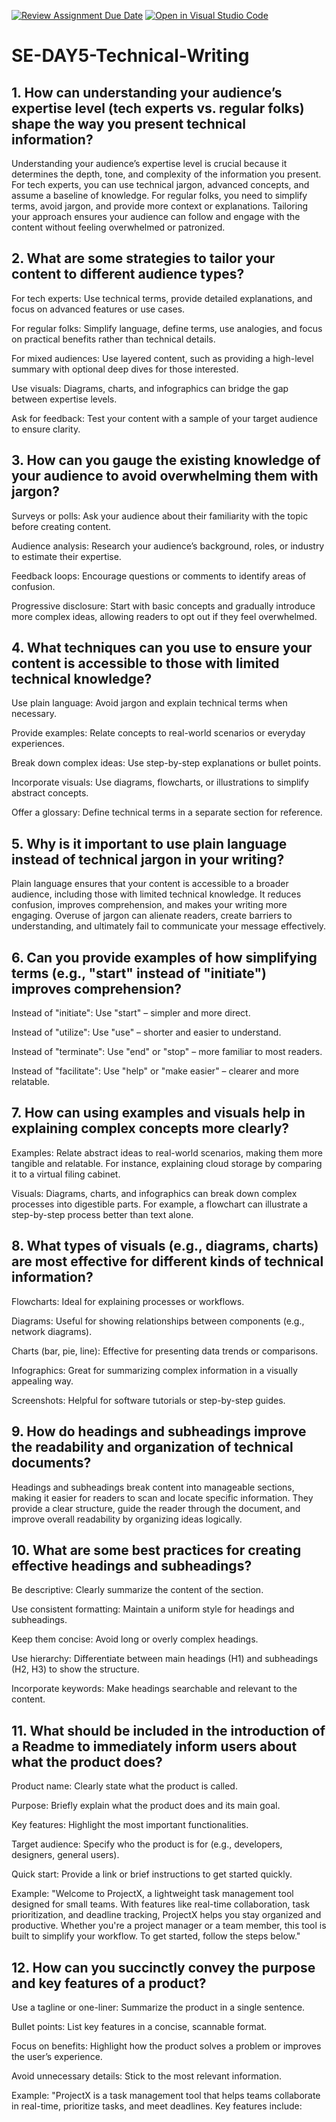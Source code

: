 [![Review Assignment Due Date](https://classroom.github.com/assets/deadline-readme-button-22041afd0340ce965d47ae6ef1cefeee28c7c493a6346c4f15d667ab976d596c.svg)](https://classroom.github.com/a/zsAR-pyY)
[![Open in Visual Studio Code](https://classroom.github.com/assets/open-in-vscode-2e0aaae1b6195c2367325f4f02e2d04e9abb55f0b24a779b69b11b9e10269abc.svg)](https://classroom.github.com/online_ide?assignment_repo_id=18481418&assignment_repo_type=AssignmentRepo)
# SE-DAY5-Technical-Writing
## 1. How can understanding your audience’s expertise level (tech experts vs. regular folks) shape the way you present technical information?

Understanding your audience’s expertise level is crucial because it determines the depth, tone, and complexity of the information you present. For tech experts, you can use technical jargon, advanced concepts, and assume a baseline of knowledge. For regular folks, you need to simplify terms, avoid jargon, and provide more context or explanations. Tailoring your approach ensures your audience can follow and engage with the content without feeling overwhelmed or patronized.


## 2. What are some strategies to tailor your content to different audience types?
For tech experts: Use technical terms, provide detailed explanations, and focus on advanced features or use cases.

For regular folks: Simplify language, define terms, use analogies, and focus on practical benefits rather than technical details.

For mixed audiences: Use layered content, such as providing a high-level summary with optional deep dives for those interested.

Use visuals: Diagrams, charts, and infographics can bridge the gap between expertise levels.

Ask for feedback: Test your content with a sample of your target audience to ensure clarity.

## 3. How can you gauge the existing knowledge of your audience to avoid overwhelming them with jargon?
Surveys or polls: Ask your audience about their familiarity with the topic before creating content.

Audience analysis: Research your audience’s background, roles, or industry to estimate their expertise.

Feedback loops: Encourage questions or comments to identify areas of confusion.

Progressive disclosure: Start with basic concepts and gradually introduce more complex ideas, allowing readers to opt out if they feel overwhelmed.
## 4. What techniques can you use to ensure your content is accessible to those with limited technical knowledge?
Use plain language: Avoid jargon and explain technical terms when necessary.

Provide examples: Relate concepts to real-world scenarios or everyday experiences.

Break down complex ideas: Use step-by-step explanations or bullet points.

Incorporate visuals: Use diagrams, flowcharts, or illustrations to simplify abstract concepts.

Offer a glossary: Define technical terms in a separate section for reference.



## 5. Why is it important to use plain language instead of technical jargon in your writing?
Plain language ensures that your content is accessible to a broader audience, including those with limited technical knowledge. It reduces confusion, improves comprehension, and makes your writing more engaging. Overuse of jargon can alienate readers, create barriers to understanding, and ultimately fail to communicate your message effectively.

## 6. Can you provide examples of how simplifying terms (e.g., "start" instead of "initiate") improves comprehension?
Instead of "initiate": Use "start" – simpler and more direct.

Instead of "utilize": Use "use" – shorter and easier to understand.

Instead of "terminate": Use "end" or "stop" – more familiar to most readers.

Instead of "facilitate": Use "help" or "make easier" – clearer and more relatable.

## 7. How can using examples and visuals help in explaining complex concepts more clearly?
Examples: Relate abstract ideas to real-world scenarios, making them more tangible and relatable. For instance, explaining cloud storage by comparing it to a virtual filing cabinet.

Visuals: Diagrams, charts, and infographics can break down complex processes into digestible parts. For example, a flowchart can illustrate a step-by-step process better than text alone.
## 8. What types of visuals (e.g., diagrams, charts) are most effective for different kinds of technical information?
Flowcharts: Ideal for explaining processes or workflows.

Diagrams: Useful for showing relationships between components (e.g., network diagrams).

Charts (bar, pie, line): Effective for presenting data trends or comparisons.

Infographics: Great for summarizing complex information in a visually appealing way.

Screenshots: Helpful for software tutorials or step-by-step guides.

## 9. How do headings and subheadings improve the readability and organization of technical documents?

Headings and subheadings break content into manageable sections, making it easier for readers to scan and locate specific information. They provide a clear structure, guide the reader through the document, and improve overall readability by organizing ideas logically.


## 10. What are some best practices for creating effective headings and subheadings?
Be descriptive: Clearly summarize the content of the section.

Use consistent formatting: Maintain a uniform style for headings and subheadings.

Keep them concise: Avoid long or overly complex headings.

Use hierarchy: Differentiate between main headings (H1) and subheadings (H2, H3) to show the structure.

Incorporate keywords: Make headings searchable and relevant to the content.
## 11. What should be included in the introduction of a Readme to immediately inform users about what the product does?
Product name: Clearly state what the product is called.

Purpose: Briefly explain what the product does and its main goal.

Key features: Highlight the most important functionalities.

Target audience: Specify who the product is for (e.g., developers, designers, general users).

Quick start: Provide a link or brief instructions to get started quickly.

Example:
"Welcome to ProjectX, a lightweight task management tool designed for small teams. With features like real-time collaboration, task prioritization, and deadline tracking, ProjectX helps you stay organized and productive. Whether you're a project manager or a team member, this tool is built to simplify your workflow. To get started, follow the steps below."
## 12. How can you succinctly convey the purpose and key features of a product?
Use a tagline or one-liner: Summarize the product in a single sentence.

Bullet points: List key features in a concise, scannable format.

Focus on benefits: Highlight how the product solves a problem or improves the user’s experience.

Avoid unnecessary details: Stick to the most relevant information.

Example:
"ProjectX is a task management tool that helps teams collaborate in real-time, prioritize tasks, and meet deadlines. Key features include:
